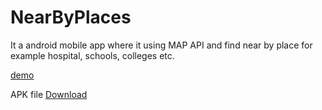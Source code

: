 # NearByPlaces
It a android mobile app where it using MAP API and find near by place for example hospital, schools, colleges etc. 

[demo](https://youtu.be/OM4woZqyumQ)

APK file [Download](https://www.dropbox.com/s/vjo5o97j09m82zi/app-debug.apk?dl=0)
